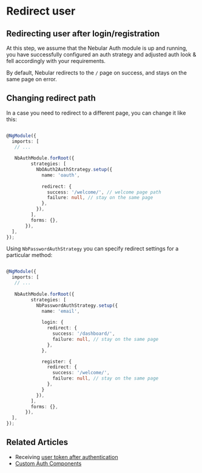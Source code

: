 # Redirect user

## Redirecting user after login/registration

At this step, we assume that the Nebular Auth module is up and running, 
you have successfully configured an auth strategy and adjusted auth look & fell accordingly with your requirements.

By default, Nebular redirects to the `/` page on success, and stays on the same page on error.


## Changing redirect path 

In a case you need to redirect to a different page, you can change it like this:

```typescript

@NgModule({
  imports: [
   // ...
    
   NbAuthModule.forRoot({
         strategies: [
           NbOAuth2AuthStrategy.setup({
             name: 'oauth',
             
             redirect: {
               success: '/welcome/', // welcome page path
               failure: null, // stay on the same page
             },
           }),
         ],
         forms: {},
       }), 
  ],
});

```

Using `NbPasswordAuthStrategy` you can specify redirect settings for a particular method:

```typescript

@NgModule({
  imports: [
   // ...
    
   NbAuthModule.forRoot({
         strategies: [
           NbPasswordAuthStrategy.setup({
             name: 'email',
             
             login: {
               redirect: {
                 success: '/dashboard/',
                 failure: null, // stay on the same page
               },
             },

             register: {
               redirect: {
                 success: '/welcome/',
                 failure: null, // stay on the same page
               },
             }
           }),
         ],
         forms: {},
       }), 
  ],
});

```

## Related Articles

- Receiving [user token after authentication](docs/auth/getting-user-token)
- [Custom Auth Components](docs/auth/custom-auth-components)
